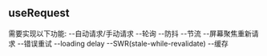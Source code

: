 ## useRequest
需要实现以下功能:
 --自动请求/手动请求
 --轮询
 --防抖
 --节流
 --屏幕聚焦重新请求
 --错误重试
 --loading delay
 --SWR(stale-while-revalidate)
 --缓存